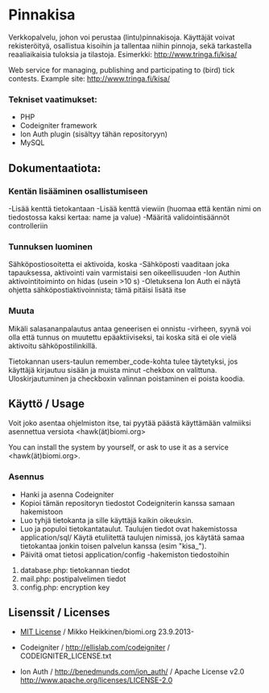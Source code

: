 
Pinnakisa
=========

Verkkopalvelu, johon voi perustaa (lintu)pinnakisoja. Käyttäjät voivat rekisteröityä, osallistua kisoihin ja tallentaa niihin pinnoja, sekä tarkastella reaaliaikaisia tuloksia ja tilastoja. Esimerkki: http://www.tringa.fi/kisa/ 

Web service for managing, publishing and participating to (bird) tick contests. Example site: http://www.tringa.fi/kisa/

### Tekniset vaatimukset:

* PHP
* Codeigniter framework
* Ion Auth plugin (sisältyy tähän repositoryyn)
* MySQL

Dokumentaatiota:
---------------

### Kentän lisääminen osallistumiseen
-Lisää kenttä tietokantaan
-Lisää kenttä viewiin (huomaa että kentän nimi on tiedostossa kaksi kertaa: name ja value)
-Määritä validointisäännöt controlleriin


### Tunnuksen luominen

Sähköpostiosoitetta ei aktivoida, koska
-Sähköposti vaaditaan joka tapauksessa, aktivointi vain varmistaisi sen oikeellisuuden
-Ion Authin aktivointitoiminto on hidas (usein >10 s)
-Oletuksena Ion Auth ei näytä ohjetta sähköpostiaktivoinnista; tämä pitäisi lisätä itse

### Muuta

Mikäli salasananpalautus antaa geneerisen ei onnistu -virheen, syynä voi olla että tunnus on muutettu epäaktiiviseksi, tai koska sitä ei ole vielä aktivoitu sähköpostilinkillä.

Tietokannan users-taulun remember_code-kohta tulee täytetyksi, jos käyttäjä kirjautuu sisään ja muista minut -chekbox on valittuna. Uloskirjautuminen ja checkboxin valinnan poistaminen ei poista koodia.

Käyttö / Usage
--------------

Voit joko asentaa ohjelmiston itse, tai pyytää päästä käyttämään valmiiksi asennettua versiota <hawk(ät)biomi.org>

You can install the system by yourself, or ask to use it as a service <hawk(ät)biomi.org>.

### Asennus
* Hanki ja asenna Codeigniter
* Kopioi tämän repositoryn tiedostot Codeigniterin kanssa samaan hakemistoon
* Luo tyhjä tietokanta ja sille käyttäjä kaikin oikeuksin.
* Luo ja populoi tietokantataulut. Taulujen tiedot ovat hakemistossa application/sql/ Käytä etuliitettä taulujen nimissä, jos käytätä samaa tietokantaa jonkin toisen palvelun kanssa (esim "kisa_").
* Päivitä omat tietosi application/config -hakemiston tiedostoihin
1. database.php: tietokannan tiedot
2. mail.php: postipalvelimen tiedot
3. config.php: encryption key


Lisenssit / Licenses
--------------------
* [MIT License](LICENSE.md) / 
Mikko Heikkinen/biomi.org 23.9.2013-

* Codeigniter / http://ellislab.com/codeigniter / CODEIGNITER_LICENSE.txt 
* Ion Auth / http://benedmunds.com/ion_auth/ / Apache License v2.0 http://www.apache.org/licenses/LICENSE-2.0
